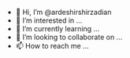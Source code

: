 - 👋 Hi, I’m @ardeshirshirzadian
- 👀 I’m interested in ...
- 🌱 I’m currently learning ...
- 💞️ I’m looking to collaborate on ...
- 📫 How to reach me ...

<!---
ardeshirshirzadian/ardeshirshirzadian is a ✨ special ✨ repository because its `README.md` (this file) appears on your GitHub profile.
You can click the Preview link to take a look at your changes.
--->
